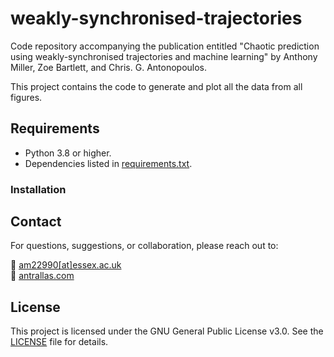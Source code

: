 # weakly-synchronised-trajectories

Code repository accompanying the publication entitled "Chaotic prediction using weakly-synchronised trajectories and machine learning" by Anthony Miller, Zoe Bartlett, and Chris. G. Antonopoulos.

This project contains the code to generate and plot all the data from all figures.

## Requirements

- Python 3.8 or higher.
- Dependencies listed in [requirements.txt](requirements.txt).

### Installation

## Contact

For questions, suggestions, or collaboration, please reach out to:

📧 [am22990[at]essex.ac.uk](mailto:am22990@essex.ac.uk)  
🔗 [antrallas.com](http://antrallas.com)

## License

This project is licensed under the GNU General Public License v3.0.
See the [LICENSE](LICENSE) file for details.
